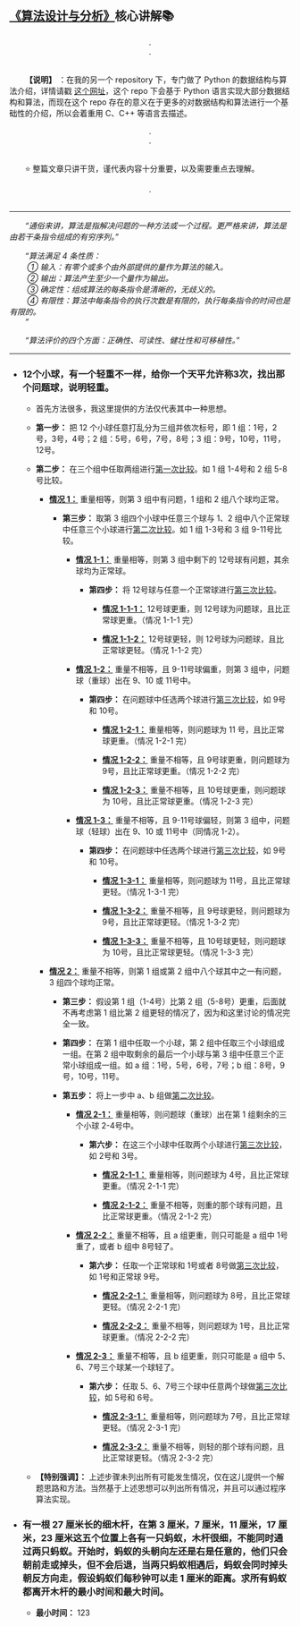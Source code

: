 ## [《算法设计与分析》](#welcome)核心讲解📚

<div align="center">
    .<br>.<br><br>
</div>

&emsp;&emsp;**【说明】** ：在我的另一个 repository 下，专门做了 Python 的数据结构与算法介绍，详情请戳 [这个网址](https://github.com/fmw666/Python/tree/master/step3-Algorithm)，这个 repo 下会基于 Python 语言实现大部分数据结构和算法，而现在这个 repo 存在的意义在于更多的对数据结构和算法进行一个基础性的介绍，所以会着重用 C、C++ 等语言去描述。

<div align="center">
    .<br>.<br><br>
</div>

&emsp;&emsp;⭐ 整篇文章只讲干货，谨代表内容十分重要，以及需要重点去理解。

<div align="center">
    .<br><br>
</div>

---

&emsp;&emsp;*“通俗来讲，算法是指解决问题的一种方法或一个过程。更严格来讲，算法是由若干条指令组成的有穷序列。”*

&emsp;&emsp;*“算法满足 4 条性质：<br>&emsp;&emsp; ① 输入：有零个或多个由外部提供的量作为算法的输入。<br>&emsp;&emsp; ② 输出：算法产生至少一个量作为输出。<br>&emsp;&emsp; ③ 确定性：组成算法的每条指令是清晰的，无歧义的。<br>&emsp;&emsp; ④ 有限性：算法中每条指令的执行次数是有限的，执行每条指令的时间也是有限的。<br>&emsp;&emsp;”*

&emsp;&emsp;*“算法评价的四个方面：正确性、可读性、健壮性和可移植性。”*

---

+ ### 12个小球，有一个轻重不一样，给你一个天平允许称3次，找出那个问题球，说明轻重。

    + 首先方法很多，我这里提供的方法仅代表其中一种思想。

    + **第一步：** 把 12 个小球任意打乱分为三组并依次标号，即 1 组：1号，2号，3号，4号；2 组：5号，6号，7号，8号；3 组：9号，10号，11号，12号。

    + **第二步：** 在三个组中任取两组进行[第一次比较](#case1)。如 1 组 1-4号和 2 组 5-8号比较。

        + **[情况 1：](#case1)** 重量相等，则第 3 组中有问题，1 组和 2 组八个球均正常。

            + **第三步：** 取第 3 组四个小球中任意三个球与 1、2 组中八个正常球中任意三个小球进行[第二次比较](#case1)。如 1 组 1-3号和 3 组 9-11号比较。

                + **[情况 1-1：](#case1-1)** 重量相等，则第 3 组中剩下的 12号球有问题，其余球均为正常球。

                    + **第四步：** 将 12号球与任意一个正常球进行[第三次比较](#case1)。

                        + **[情况 1-1-1：](#case1-1-1)** 12号球更重，则 12号球为问题球，且比正常球更重。（情况 1-1-1 完）

                        + **[情况 1-1-2：](#case1-1-2)** 12号球更轻，则 12号球为问题球，且比正常球更轻。（情况 1-1-2 完）

                + **[情况 1-2：](#case1-2)** 重量不相等，且 9-11号球偏重，则第 3 组中，问题球（重球）出在 9、10 或 11号中。

                    + **第四步：** 在问题球中任选两个球进行[第三次比较](#case1)，如 9号和 10号。

                        + **[情况 1-2-1：](#case1-2-1)** 重量相等，则问题球为 11 号，且比正常球更重。（情况 1-2-1 完）

                        + **[情况 1-2-2：](#case1-2-2)** 重量不相等，且 9号球更重，则问题球为 9号，且比正常球更重。（情况 1-2-2 完）

                        + **[情况 1-2-3：](#case1-2-3)** 重量不相等，且 10号球更重，则问题球为 10号，且比正常球更重。（情况 1-2-3 完）

                + **[情况 1-3：](#case1-3)** 重量不相等，且 9-11号球偏轻，则第 3 组中，问题球（轻球）出在 9、10 或 11号中（同情况 1-2）。

                    + **第四步：** 在问题球中任选两个球进行[第三次比较](#case1)，如 9号和 10号。

                        + **[情况 1-3-1：](#case1-3-1)** 重量相等，则问题球为 11号，且比正常球更轻。（情况 1-3-1 完）

                        + **[情况 1-3-2：](#case1-3-2)** 重量不相等，且 9号球更轻，则问题球为 9号，且比正常球更轻。（情况 1-3-2 完）

                        + **[情况 1-3-3：](#case1-3-3)** 重量不相等，且 10号球更轻，则问题球为 10号，且比正常球更轻。（情况 1-3-3 完）
                
        + **[情况 2：](#case2)** 重量不相等，则第 1 组或第 2 组中八个球其中之一有问题，3 组四个球均正常。

            + **第三步：** 假设第 1 组（1-4号）比第 2 组（5-8号）更重，后面就不再考虑第 1 组比第 2 组更轻的情况了，因为和这里讨论的情况完全一致。

            + **第四步：** 在第 1 组中任取一个小球，第 2 组中任取三个小球组成一组。在第 2 组中取剩余的最后一个小球与第 3 组中任意三个正常小球组成一组。如 a 组：1号，5号，6号，7号；b 组：8号，9号，10号，11号。

            * **第五步：** 将上一步中 a、b 组做[第二次比较](#case1)。

                + **[情况 2-1：](#case2-1)** 重量相等，则问题球（重球）出在第 1 组剩余的三个小球 2-4号中。

                    + **第六步：** 在这三个小球中任取两个小球进行[第三次比较](#case1)，如 2号和 3号。

                        + **[情况 2-1-1：](#case2-1-1)** 重量相等，则问题球为 4号，且比正常球更重。（情况 2-1-1 完）

                        + **[情况 2-1-2：](#case2-1-2)** 重量不相等，则重的那个球有问题，且比正常球更重。（情况 2-1-2 完）

                + **[情况 2-2：](#case2-2)** 重量不相等，且 a 组更重，则只可能是 a 组中 1号重了，或者 b 组中 8号轻了。

                    + **第六步：** 任取一个正常球和 1号或者 8号做[第三次比较](#case1)，如 1号和正常球 9号。

                        + **[情况 2-2-1：](#case2-2-1)** 重量相等，则问题球为 8号，且比正常球更轻。（情况 2-2-1 完）

                        + **[情况 2-2-2：](#case2-2-2)** 重量不相等，则问题球为 1号，且比正常球更重。（情况 2-2-2 完）

                + **[情况 2-3：](#case2-2)** 重量不相等，且 b 组更重，则只可能是 a 组中 5、6、7号三个球某一个球轻了。

                    + **第六步：** 任取 5、6、7号三个球中任意两个球做[第三次比较](#case1)，如 5号和 6号。

                        + **[情况 2-3-1：](#case2-3-1)** 重量相等，则问题球为 7号，且比正常球更轻。（情况 2-3-1 完）

                        + **[情况 2-3-2：](#case2-3-2)** 重量不相等，则轻的那个球有问题，且比正常球更轻。（情况 2-3-2 完）

    + **【特别强调】：** 上述步骤未列出所有可能发生情况，仅在这儿提供一个解题思路和方法。当然基于上述思想可以列出所有情况，并且可以通过程序算法实现。

+ ### 有一根 27 厘米长的细木杆，在第 3 厘米，7 厘米，11 厘米，17 厘米，23 厘米这五个位置上各有一只蚂蚁，木杆很细，不能同时通过两只蚂蚁。开始时，蚂蚁的头朝向左还是右是任意的，他们只会朝前走或掉头，但不会后退，当两只蚂蚁相遇后，蚂蚁会同时掉头朝反方向走，假设蚂蚁们每秒钟可以走 1 厘米的距离。求所有蚂蚁都离开木杆的最小时间和最大时间。

    + **最小时间：** 123